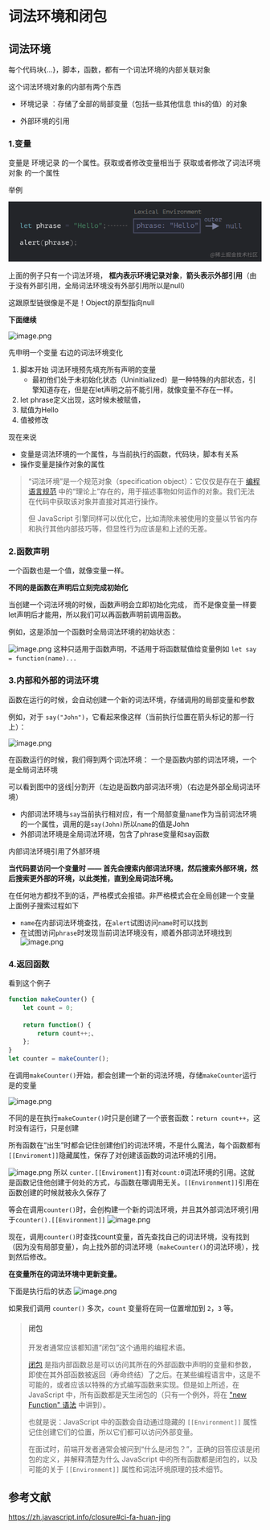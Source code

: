 

# 词法环境和闭包
## 词法环境

每个代码块{...}，脚本，函数，都有一个词法环境的内部关联对象

这个词法环境对象的内部有两个东西 

- 环境记录 ：存储了全部的局部变量（包括一些其他信息 this的值）的对象

- 外部环境的引用


### 1.变量
变量是 环境记录 的一个属性。获取或者修改变量相当于 获取或者修改了词法环境对象 的一个属性

举例

![image.png](./2ecc92d59da449bca013bf291ea7df00~tplv-k3u1fbpfcp-watermark.image.png)

上面的例子只有一个词法环境，
**框内表示环境记录对象**，**箭头表示外部引用**（由于没有外部引用，全局词法环境没有外部引用所以是null）

这跟原型链很像是不是！Object的原型指向null

**下面继续**


![image.png](https://p6-juejin.byteimg.com/tos-cn-i-k3u1fbpfcp/87119650b39547b18d43e8b23773b0c4~tplv-k3u1fbpfcp-watermark.image?)

先申明一个变量 
右边的词法环境变化
1. 脚本开始 词法环境预先填充所有声明的变量
   -  最初他们处于未初始化状态（Uninitialized）是一种特殊的内部状态，引擎知道存在，但是在let声明之前不能引用，就像变量不存在一样。
2. let phrase定义出现，这时候未被赋值，
3. 赋值为Hello
4. 值被修改

现在来说
- 变量是词法环境的一个属性，与当前执行的函数，代码块，脚本有关系
- 操作变量是操作对象的属性


> “词法环境”是一个规范对象（specification object）：它仅仅是存在于 [编程语言规范](https://tc39.es/ecma262/#sec-lexical-environments) 中的“理论上”存在的，用于描述事物如何运作的对象。我们无法在代码中获取该对象并直接对其进行操作。
> 
> 但 JavaScript 引擎同样可以优化它，比如清除未被使用的变量以节省内存和执行其他内部技巧等，但显性行为应该是和上述的无差。
 
 ### 2.函数声明
 
 一个函数也是一个值，就像变量一样。
 
 **不同的是函数在声明后立刻完成初始化**
 
 当创建一个词法环境的时候，函数声明会立即初始化完成，
而不是像变量一样要let声明后才能用，所以我们可以再函数声明前调用函数。

例如，这是添加一个函数时全局词法环境的初始状态：


![image.png](https://p9-juejin.byteimg.com/tos-cn-i-k3u1fbpfcp/b132bc19231e492e9babeda7dfd99048~tplv-k3u1fbpfcp-watermark.image?)
这种只适用于函数声明，不适用于将函数赋值给变量例如 `let say = function(name)...`

### 3.内部和外部的词法环境
函数在运行的时候，会自动创建一个新的词法环境，存储调用的局部变量和参数

例如，对于 `say("John")`，它看起来像这样（当前执行位置在箭头标记的那一行上）：

![image.png](https://p3-juejin.byteimg.com/tos-cn-i-k3u1fbpfcp/b866c845217a4721898a06c01237a496~tplv-k3u1fbpfcp-watermark.image?)

在函数运行的时候，我们得到两个词法环境： 一个是函数内部的词法环境，一个是全局词法环境

可以看到图中的竖线|分割开（左边是函数内部词法环境）（右边是外部全局词法环境）
 
 - 内部词法环境与`say`当前执行相对应，有一个局部变量`name`作为当前词法环境的一个属性，调用的是`say(John)`所以`name`的值是John
 - 外部词法环境是全局词法环境，包含了phrase变量和say函数
 
 内部词法环境引用了外部环境
 
 **当代码要访问一个变量时 —— 首先会搜索内部词法环境，然后搜索外部环境，然后搜索更外部的环境，以此类推，直到全局词法环境。**
 
 在任何地方都找不到的话，严格模式会报错。非严格模式会在全局创建一个变量
 上面例子搜索过程如下
 - `name`在内部词法环境查找，在`alert`试图访问`name`时可以找到
 - 在试图访问`phrase`时发现当前词法环境没有，顺着外部词法环境找到
![image.png](https://p3-juejin.byteimg.com/tos-cn-i-k3u1fbpfcp/2052116650d04be1950074aaa35c1406~tplv-k3u1fbpfcp-watermark.image?)

### 4.返回函数
看到这个例子

```js
function makeCounter() { 
    let count = 0; 
    
    return function() { 
        return count++;、
    };
} 
let counter = makeCounter();
```

在调用`makeCounter()`开始，都会创建一个新的词法环境，存储`makeCounter`运行是的变量

![image.png](https://p1-juejin.byteimg.com/tos-cn-i-k3u1fbpfcp/c023ec7437ed4e958f0df7030c3248d4~tplv-k3u1fbpfcp-watermark.image?)

不同的是在执行`makeCounter()`时只是创建了一个嵌套函数：`return count++`，这时没有运行，只是创建

所有函数在“出生”时都会记住创建他们的词法环境，不是什么魔法，每个函数都有`[[Enviroment]]`隐藏属性，保存了对创建该函数的词法环境的引用。

![image.png](https://p6-juejin.byteimg.com/tos-cn-i-k3u1fbpfcp/57516a88b870430eb075f17edf64f077~tplv-k3u1fbpfcp-watermark.image?)
所以 `cunter.[[Enviroment]]`有对`count:0`词法环境的引用。这就是函数记住他创建于何处的方式，与函数在哪调用无关。`[[Environment]]`引用在函数创建的时候就被永久保存了


等会在调用`counter()`时，会创构建一个新的词法环境，并且其外部词法环境引用于`counter().[[Environment]]`
![image.png](https://p3-juejin.byteimg.com/tos-cn-i-k3u1fbpfcp/53e7ec3490de4f1f83bfa50253be3c4f~tplv-k3u1fbpfcp-watermark.image?)

现在，调用`counter()`时查找count变量，首先查找自己的词法环境，没有找到（因为没有局部变量），向上找外部的词法环境（`makeCounter()`的词法环境），找到然后修改。

**在变量所在的词法环境中更新变量。**

下面是执行后的状态
![image.png](https://p3-juejin.byteimg.com/tos-cn-i-k3u1fbpfcp/c55e049a8d4849a7841e4e4c8a4e4405~tplv-k3u1fbpfcp-watermark.image?)

如果我们调用 `counter()` 多次，`count` 变量将在同一位置增加到 `2`，`3` 等。

> #### 闭包
> 开发者通常应该都知道“闭包”这个通用的编程术语。
> 
> [闭包](https://en.wikipedia.org/wiki/Closure_(computer_programming)) 是指内部函数总是可以访问其所在的外部函数中声明的变量和参数，即使在其外部函数被返回（寿命终结）了之后。在某些编程语言中，这是不可能的，或者应该以特殊的方式编写函数来实现。但是如上所述，在 JavaScript 中，所有函数都是天生闭包的（只有一个例外，将在 ["new Function" 语法](https://zh.javascript.info/new-function) 中讲到）。
> 
> 也就是说：JavaScript 中的函数会自动通过隐藏的 `[[Environment]]` 属性记住创建它们的位置，所以它们都可以访问外部变量。
> 
> 在面试时，前端开发者通常会被问到“什么是闭包？”，正确的回答应该是闭包的定义，并解释清楚为什么 JavaScript 中的所有函数都是闭包的，以及可能的关于 `[[Environment]]` 属性和词法环境原理的技术细节。


## 参考文献
https://zh.javascript.info/closure#ci-fa-huan-jing


